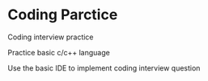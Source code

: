 # Coding Parctice
Coding interview practice

Practice basic c/c++ language

Use the basic IDE to implement coding interview question
